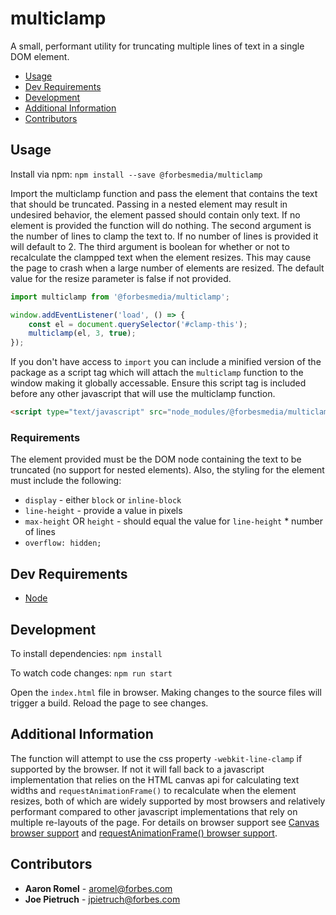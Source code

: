 # multiclamp

A small, performant utility for truncating multiple lines of text in a single DOM element.

* [Usage](#usage)
* [Dev Requirements](#dev-requirements)
* [Development](#development)
* [Additional Information](#additional-information)
* [Contributors](#contributors)

## Usage
Install via npm:
`npm install --save @forbesmedia/multiclamp`

Import the multiclamp function and pass the element that contains the text that should be truncated. Passing in a nested element may result in undesired behavior, the element passed should contain only text. If no element is provided the function will do nothing. The second argument is the number of lines to clamp the text to. If no number of lines is provided it will default to 2. The third argument is boolean for whether or not to recalculate the clampped text when the element resizes. This may cause the page to crash when a large number of elements are resized. The default value for the resize parameter is false if not provided.
```js
import multiclamp from '@forbesmedia/multiclamp';

window.addEventListener('load', () => {
    const el = document.querySelector('#clamp-this');
    multiclamp(el, 3, true);
});
```

If you don't have access to `import` you can include a minified version of the package as a script tag which will attach the `multiclamp` function to the window making it globally accessable. Ensure this script tag is included before any other javascript that will use the multiclamp function.

```html
<script type="text/javascript" src="node_modules/@forbesmedia/multiclamp/dist/multiclamp.min.js"></script>
```

### Requirements
The element provided must be the DOM node containing the text to be truncated (no support for nested elements). Also, the styling for the element must include the following:
- `display` - either `block` or `inline-block`
- `line-height` - provide a value in pixels
- `max-height` OR `height` - should equal the value for `line-height` * number of lines
- `overflow: hidden;`

## Dev Requirements
- [Node](https://nodejs.org/en/)

## Development
To install dependencies:
`npm install`

To watch code changes:
`npm run start`

Open the `index.html` file in browser. Making changes to the source files will trigger a build. Reload the page to see changes.

## Additional Information
The function will attempt to use the css property `-webkit-line-clamp` if supported by the browser. If not it will fall back to a javascript implementation that relies on the HTML canvas api for calculating text widths and `requestAnimationFrame()` to recalculate when the element resizes, both of which are widely supported by most browsers and relatively performant compared to other javascript implementations that rely on multiple re-layouts of the page. For details on browser support see [Canvas browser support](https://caniuse.com/#feat=canvas) and [requestAnimationFrame() browser support](https://caniuse.com/#feat=canvas).

## Contributors
* **Aaron Romel** - aromel@forbes.com
* **Joe Pietruch** - jpietruch@forbes.com

